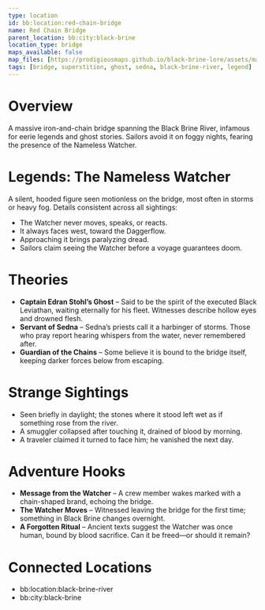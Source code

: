 ```yaml
---
type: location
id: bb:location:red-chain-bridge
name: Red Chain Bridge
parent_location: bb:city:black-brine
location_type: bridge
maps_available: false
map_files: [https://prodigiousmaps.github.io/black-brine-lore/assets/maps/red-chain-bridge.jpg]
tags: [bridge, superstition, ghost, sedna, black-brine-river, legend]
---
```


# Overview
A massive iron-and-chain bridge spanning the Black Brine River, infamous for eerie legends and ghost stories. Sailors avoid it on foggy nights, fearing the presence of the Nameless Watcher.

# Legends: The Nameless Watcher
A silent, hooded figure seen motionless on the bridge, most often in storms or heavy fog. Details consistent across all sightings:
- The Watcher never moves, speaks, or reacts.
- It always faces west, toward the Daggerflow.
- Approaching it brings paralyzing dread.
- Sailors claim seeing the Watcher before a voyage guarantees doom.

# Theories
- **Captain Edran Stohl’s Ghost** – Said to be the spirit of the executed Black Leviathan, waiting eternally for his fleet. Witnesses describe hollow eyes and drowned flesh.
- **Servant of Sedna** – Sedna’s priests call it a harbinger of storms. Those who pray report hearing whispers from the water, never remembered after.
- **Guardian of the Chains** – Some believe it is bound to the bridge itself, keeping darker forces below from escaping.

# Strange Sightings
- Seen briefly in daylight; the stones where it stood left wet as if something rose from the river.  
- A smuggler collapsed after touching it, drained of blood by morning.  
- A traveler claimed it turned to face him; he vanished the next day.  

# Adventure Hooks
- **Message from the Watcher** – A crew member wakes marked with a chain-shaped brand, echoing the bridge.  
- **The Watcher Moves** – Witnessed leaving the bridge for the first time; something in Black Brine changes overnight.  
- **A Forgotten Ritual** – Ancient texts suggest the Watcher was once human, bound by blood sacrifice. Can it be freed—or should it remain?

# Connected Locations
- bb:location:black-brine-river
- bb:city:black-brine
